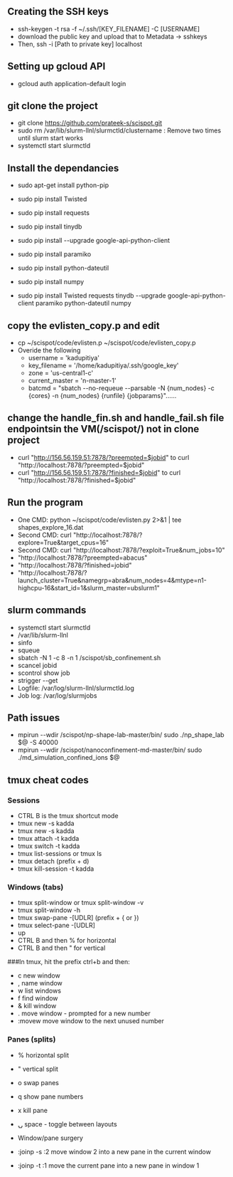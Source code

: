 ## Creating the SSH keys
* ssh-keygen -t rsa -f ~/.ssh/[KEY_FILENAME] -C [USERNAME]
* download the public key and upload that to Metadata -> sshkeys
* Then, ssh -i [Path to private key] localhost

## Setting up gcloud API
* gcloud auth application-default login

## git clone the project
* git clone https://github.com/prateek-s/scispot.git
* sudo rm /var/lib/slurm-llnl/slurmctld/clustername : Remove two times until slurm start works
* systemctl start slurmctld

## Install the dependancies
* sudo apt-get install python-pip 
* sudo pip install Twisted
* sudo pip install requests
* sudo pip install tinydb
* sudo pip install --upgrade google-api-python-client
* sudo pip install paramiko
* sudo pip install python-dateutil
* sudo pip install numpy

* sudo pip install Twisted requests tinydb --upgrade google-api-python-client paramiko python-dateutil numpy

## copy the evlisten_copy.p and edit
* cp ~/scispot/code/evlisten.p ~/scispot/code/evlisten_copy.p
* Overide the following
  * username = 'kadupitiya'
  * key_filename = '/home/kadupitiya/.ssh/google_key'
  * zone = 'us-central1-c'
  * current_master = 'n-master-1'
  * batcmd = "sbatch --no-requeue  --parsable -N {num_nodes} -c {cores} -n {num_nodes} {runfile} {jobparams}"......
 
 ## change the handle_fin.sh and handle_fail.sh file endpointsin the VM(/scispot/) not in clone project
 * curl "http://156.56.159.51:7878/?preempted=$jobid" to curl "http://localhost:7878/?preempted=$jobid"
 * curl "http://156.56.159.51:7878/?finished=$jobid" to curl "http://localhost:7878/?finished=$jobid"
 
 ## Run the program
 * One CMD: python ~/scispot/code/evlisten.py 2>&1 | tee shapes_explore_16.dat
 * Second CMD: curl "http://localhost:7878/?explore=True&target_cpus=16"
 * Second CMD: curl "http://localhost:7878/?exploit=True&num_jobs=10"
 * "http://localhost:7878/?preempted=abacus"
 * "http://localhost:7878/?finished=jobid"
 * "http://localhost:7878/?launch_cluster=True&namegrp=abra&num_nodes=4&mtype=n1-highcpu-16&start_id=1&slurm_master=ubslurm1"
 
 ## slurm commands
 * systemctl start slurmctld
 * /var/lib/slurm-llnl
 * sinfo 
 * squeue
 * sbatch -N 1 -c 8 -n 1 /scispot/sb_confinement.sh
 * scancel jobid
 * scontrol show job
 * strigger --get
 * Logfile: /var/log/slurm-llnl/slurmctld.log
 * Job log: /var/log/slurmjobs
 
 
 ## Path issues
 * mpirun --wdir /scispot/np-shape-lab-master/bin/ sudo ./np_shape_lab $@ -S 40000
 * mpirun --wdir /scispot/nanoconfinement-md-master/bin/ sudo ./md_simulation_confined_ions $@
 
 ## tmux cheat codes
 ### Sessions
 * CTRL B is the tmux shortcut mode
 * tmux new -s kadda
 * tmux new -s kadda
 * tmux attach -t kadda 
 * tmux switch -t kadda
 * tmux list-sessions  or tmux ls
 * tmux detach (prefix + d)
 * tmux kill-session -t kadda
 ### Windows (tabs)
 * tmux split-window or tmux split-window -v
 * tmux split-window -h
 * tmux swap-pane -[UDLR] (prefix + { or })
 * tmux select-pane -[UDLR]
 * up
 * CTRL B and then %  for horizontal
 * CTRL B and then " for vertical

###In tmux, hit the prefix ctrl+b and then:

* c           new window
* ,           name window
* w           list windows
* f           find window
* &           kill window
* .           move window - prompted for a new number
* :movew<CR>  move window to the next unused number

### Panes (splits)
* %  horizontal split
* "  vertical split

* o  swap panes
* q  show pane numbers
* x  kill pane
* ⍽  space - toggle between layouts
* Window/pane surgery
* :joinp -s :2<CR>  move window 2 into a new pane in the current window
* :joinp -t :1<CR>  move the current pane into a new pane in window 1
 
 

